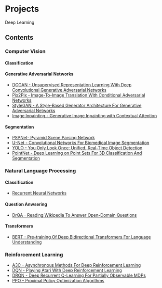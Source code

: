 # Projects
Deep Learning

## Contents

### Computer Vision

#### Classification

<!---
* [ViT - An Image Is Worth 16x16 Words: Transformers For Image Recognition At Scale](CV/Classification/VisionTransformer/)
-->

#### Generative Adversarial Networks

* [DCGAN - Unsupervised Representation Learning With Deep Convolutional Generative Adversarial Networks](CV/GANs/DCGAN/)
* [Pix2Pix - Image-To-Image Translation With Conditional Adversarial Networks](CV/GANs/Pix2Pix/)
* [StyleGAN - A Style-Based Generator Architecture For Generative Adversarial Networks](CV/GANs/StyleGAN/)
* [Image Inpainting - Generative Image Inpainting with Contextual Attention](CV/GANs/Inpainting/)

#### Segmentation

* [PSPNet- Pyramid Scene Parsing Network](CV/Segmentation/PSPNet/)
* [U-Net - Convolutional Networks For Biomedical Image Segmentation](CV/Segmentation/UNet/)
* [YOLO - You Only Look Once: Unified, Real-Time Object Detection](CV/Segmentation/YOLO/)
* [PointNet - Deep Learning on Point Sets For 3D Classification And Segmentation](CV/Segmentation/PointNet/)

### Natural Language Processing

#### Classification

* [Recurrent Neural Networks](NLP/Classification/RNNs/)

#### Question Anwsering

* [DrQA - Reading Wikipedia To Answer Open-Domain Questions](NLP/QuestionAnswering/DrQA/)

#### Transformers

* [BERT - Pre-training Of Deep Bidirectional Transformers For Language Understanding](NLP/QuestionAnswering/BERT/)

### Reinforcement Learning

* [A3C - Asynchronous Methods For Deep Reinforcement Learning](RL/A3C/)
* [DQN - Playing Atari With Deep Reinforcement Learning](RL/DQN/)
* [DRQN - Deep Recurrent Q-Learning For Partially Observable MDPs](RL/DRQN/)
* [PPO - Proximal Policy Optimization Algorithms](RL/PPO/) 
<!---
* [Generative Adversarial Imagination For Sample Efficient Deep Reinforcement Learning](RL/Imagination/)
* [MCTS - Monte-Carlo Planning In Large POMDPs](RL/MCTS/)
-->